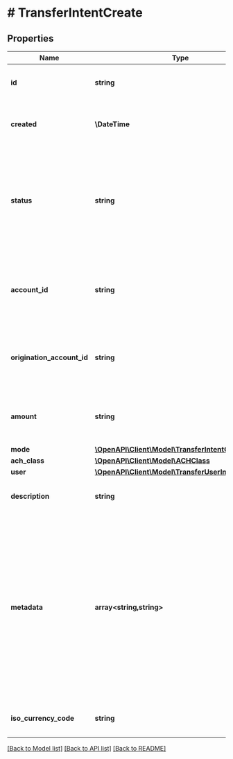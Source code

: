 # # TransferIntentCreate

## Properties

Name | Type | Description | Notes
------------ | ------------- | ------------- | -------------
**id** | **string** | Plaid&#39;s unique identifier for the transfer intent object. |
**created** | **\DateTime** | The datetime the transfer was created. This will be of the form &#x60;2006-01-02T15:04:05Z&#x60;. |
**status** | **string** | The status of the transfer intent.  - &#x60;PENDING&#x60; – The transfer intent is pending. - &#x60;SUCCEEDED&#x60; – The transfer intent was successfully created. - &#x60;FAILED&#x60; – The transfer intent was unable to be created. |
**account_id** | **string** | The Plaid &#x60;account_id&#x60; for the account that will be debited or credited. Returned only if &#x60;account_id&#x60; was set on intent creation. | [optional]
**origination_account_id** | **string** | Plaid’s unique identifier for the origination account for the intent. If not provided, the default account will be used. |
**amount** | **string** | The amount of the transfer (decimal string with two digits of precision e.g. \&quot;10.00\&quot;). |
**mode** | [**\OpenAPI\Client\Model\TransferIntentCreateMode**](TransferIntentCreateMode.md) |  |
**ach_class** | [**\OpenAPI\Client\Model\ACHClass**](ACHClass.md) |  |
**user** | [**\OpenAPI\Client\Model\TransferUserInResponse**](TransferUserInResponse.md) |  |
**description** | **string** | A description for the underlying transfer. Maximum of 8 characters. |
**metadata** | **array<string,string>** | The Metadata object is a mapping of client-provided string fields to any string value. The following limitations apply: - The JSON values must be Strings (no nested JSON objects allowed) - Only ASCII characters may be used - Maximum of 50 key/value pairs - Maximum key length of 40 characters - Maximum value length of 500 characters | [optional]
**iso_currency_code** | **string** | The currency of the transfer amount, e.g. \&quot;USD\&quot; |

[[Back to Model list]](../../README.md#models) [[Back to API list]](../../README.md#endpoints) [[Back to README]](../../README.md)
